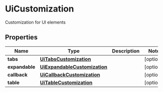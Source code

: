 

# UiCustomization

Customization for UI elements

## Properties

| Name | Type | Description | Notes |
|------------ | ------------- | ------------- | -------------|
|**tabs** | [**UiTabsCustomization**](UiTabsCustomization.md) |  |  [optional] |
|**expandable** | [**UiExpandableCustomization**](UiExpandableCustomization.md) |  |  [optional] |
|**callback** | [**UiCallbackCustomization**](UiCallbackCustomization.md) |  |  [optional] |
|**table** | [**UiTableCustomization**](UiTableCustomization.md) |  |  [optional] |



